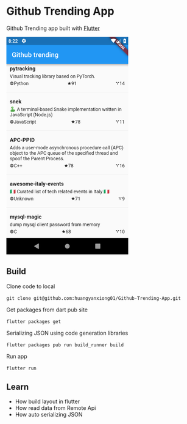# Github Trending App

Github Trending app built with [Flutter](https://github.com/flutter)

<img src="./images/Screenshot_1555071768.png" width="320">

## Build

Clone code to local

```
git clone git@github.com:huangyanxiong01/Github-Trending-App.git
```

Get packages from dart pub site

```
flutter packages get
```

Serializing JSON using code generation libraries

```
flutter packages pub run build_runner build
```

Run app

```
flutter run
```

## Learn
- How build layout in flutter
- How read data from Remote Api
- How auto serializing JSON